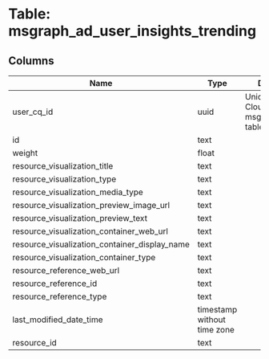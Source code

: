 
# Table: msgraph_ad_user_insights_trending

## Columns
| Name        | Type           | Description  |
| ------------- | ------------- | -----  |
|user_cq_id|uuid|Unique CloudQuery ID of msgraph_ad_users table (FK)|
|id|text||
|weight|float||
|resource_visualization_title|text||
|resource_visualization_type|text||
|resource_visualization_media_type|text||
|resource_visualization_preview_image_url|text||
|resource_visualization_preview_text|text||
|resource_visualization_container_web_url|text||
|resource_visualization_container_display_name|text||
|resource_visualization_container_type|text||
|resource_reference_web_url|text||
|resource_reference_id|text||
|resource_reference_type|text||
|last_modified_date_time|timestamp without time zone||
|resource_id|text||
